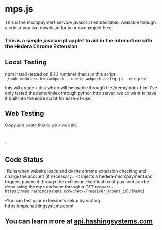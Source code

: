 # mps.js

This is the micropayment service javascript embeddable. Available through a cdn or you can download for your own project here.

### This is a simple javascript applet to aid in the interaction with the Hedera Chrome Extension

## Local Testing
npm install (tested on 8.2.1 runtime)
then run this script:
`./node_modules/.bin/webpack --config webpack.config.js --env.prod`

this will create a dist which will be usable through the /demo/index.html
I've only tested the demo/index through python http server. we do want to have it built into the node script for ease-of-use.

## Web Testing

Copy and paste this to your website 

`
<script>
(function(_h, a, s, h, g, ra, ph) {
    _h['MPS-JS'] = h;
    _h[h] = _h[h] || function() {
        (_h[h].q = _h[h].q || []).push(arguments)
    };
    ra = a.createElement(s),
        ph = a.getElementsByTagName(s)[0];
    ra.id = h;
    ra.src = g;
    ra.async = 1;
    console.log(ra);
    console.log(ph);
    ph.parentNode.insertBefore(ra, ph);
}(window, document, 'script', 'mw', 'https://api.hashingsystems.com/js/widget.js'));

mw('init', {
    submissionnode: "0.0.11",
    recipientlist: '[{ "to": "0.0.99", "tinybars": "4666667" }]',
    contentid: '79',
    type: 'article',
    memo: '1275,79',
    attrID: 'feature-4',
});
</script>
`

## Code Status
  -Runs when website loads and do the chrome extension checking and charge the account (if necessary).
  -It injects a hedera-micropayment and triggers payment through the extension
  -Verification of payment can be done using the mps endpoint through a GET request
      -`https://mps.hashingsystems.com/check/{receiver_acount_id}/{memo}`
      
  -You can test your extension's setup by visiting https://mps.hashingsystems.com/

## You can learn more at [api.hashingsystems.com](https://api.hashingsystems.com)

